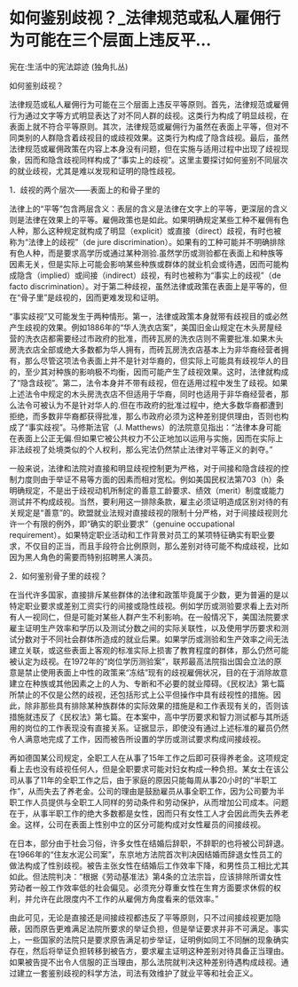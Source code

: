 # 如何鉴别歧视？_法律规范或私人雇佣行为可能在三个层面上违反平...

宪在:生活中的宪法踪迹 (独角扎丛)

如何鉴别歧视？

法律规范或私人雇佣行为可能在三个层面上违反平等原则。首先，法律规范或雇佣行为通过文字等方式明显表达了对不同人群的歧视。这类行为构成了明显歧视，在表面上就不符合平等原则。其次，法律规范或雇佣行为虽然在表面上平等，但对不同类别的人群隐含着歧视目的或歧视效果。这类行为构成了隐含歧视。最后，虽然法律规范或雇佣政策在内容上本身没有问题，但在实施与适用过程中出现了歧视现象，因而和隐含歧视同样构成了“事实上的歧视”。这里主要探讨如何鉴别不同层次的就业歧视，尤其是难以发现和证明的隐性歧视。

1．歧视的两个层次——表面上的和骨子里的

法律上的“平等”包含两层含义：表层的含义是法律在文字上的平等，更深层的含义则是法律在效果上的平等。雇佣政策也是如此。如果明确规定某些工种不雇佣有色人种，那么这种规定就构成了明显（explicit）或直接（direct）歧视，有时也被称为“法律上的歧视”（de jure discrimination）。如果有的工种可能并不明确排除有色人种，而是要求高学历或通过某种测验.虽然学历或测验都在表面上和种族等因素无关，但是实际上可能会影响某些种族或群体的就业机会或待遇，因而可能构成隐含（implied）或间接（indirect）歧视，有时也被称为“事实上的歧视”（de facto discrimination）。对于第二种歧视，虽然法律或政策在表面上是平等的，但在“骨子里”是歧视的，因而更难发现和证明。

“事实歧视”又可能发生于两种情形。第一，法律或政策本身就带有歧视目的或必然产生歧视的效果。例如1886年的“华人洗衣店案”，美国旧金山规定在木头房屋经营的洗衣店都需要经过市政府的批准，而砖瓦房的洗衣店则不需要批准.如果木头房洗衣店全部或绝大多数都为华人拥有，而砖瓦房洗衣店基本上为非华裔经营者拥有，那么尽管这项法令表面上并不是针对华裔的，但实际上可能具有歧视华人的目的，至少其对种族的影响极不均衡，因而可能产生了歧视效果。这时，法律就构成了“隐含歧视”。第二，法令本身并不带有歧视，但在适用过程中发生了歧视。如果上述法令中规定的木头房洗衣店不但适用于华裔，同时也适用于非华裔经营者，那么法令可被认为不是针对华人的.但在市政府的批准过程中，绝大多数华裔都遭到拒绝，而多数非华裔都获得批准，那么市政府必须为这种差别提供理由，否则也构成了“事实歧视”。马修斯法官（J. Matthews）的法院意见指出：“法律本身可能在表面上公正无偏.但如果它被公共权力不公正地加以运用与实施，因而在实际上非法歧视了处境类似的个人权利，那么宪法仍然禁止法律对平等正义的剥夺。”

一般来说，法律和法院对直接和明显歧视控制更为严格，对于间接和隐含歧视的控制力度则由于举证不易等方面的因素而相对宽松。例如美国民权法第703（h）条明确规定，不是出于歧视动机所制定的善意工龄要求、绩效（merit）制度或能力测试并不构成歧视。当然，要利用这一排除条款，雇主必须证明造成区别对待的有关规定是“善意”的。欧盟就业法规对直接歧视的限制十分严格，对于间接歧视则允许一个有限的例外，即“确实的职业要求”（genuine occupational requirement）。如果特定职业活动和工作背景对员工的某项特征确实有职业要求，不仅目的正当，而且手段符合比例原则，那么差别对待可能不构成歧视，比如因为黑人角色的需要而特别招聘黑人演员。

2．如何鉴别骨子里的歧视？

在当代许多国家，直接排斥某些群体的法律和政策毕竟属于少数，更为普遍的是以特定职业要求或差别工资实行的间接或隐性歧视。例如学历或测验要求看上去对所有人一视同仁，但是可能对某些人群产生不利影响。在一般情况下，美国法院要求雇主证明生产效率和学历以及测试分数之间的实际关联性，以及使用学历要求和测试分数对于不同社会群体所造成的就业后果。如果学历或测验和生产效率之间无法建立关联，或这些表面上客观的标准实际上损害了教育程度的群体，那么仍然可能被认定为歧视。在1972年的“岗位学历测验案”，联邦最高法院指出国会立法的原意是禁止使用表面上中性的政策来“冻结”现有的歧视雇佣状况，目的在于消除故意建立在种族或其他因素之上的人为、专断和不必要的就业障碍。《民权法》第七篇所禁止的不仅是公然的歧视，还包括形式上公平但操作中具有歧视性的措施。因此，除非那些具有排除某种族群体的实际效果的措施是和工作表现有关的，否则该措施就违反了《民权法》第七篇。在本案中，高中学历要求和智力测试都与其所适用的岗位的工作表现没有直接关系。证据显示，即使没有通过上述标准的雇员仍然令人满意地完成了工作，因而被告所设置的学历或测试要求构成间接歧视。

再如德国某公司规定，全职工人在从事了15年工作之后即可获得养老金。这项规定看上去也没有歧视任何人，但是全职要求可能对妇女构成一种负担。某女士在该公司从事了11年的全职工作之后，由于家庭的原因只能每周从事20小时的“半职工作”，从而失去了养老金。公司的理由是鼓励雇员从事全职工作，因为公司要为半职工作人员提供与全职工人同样的劳动条件和劳动保护，从而增加公司成本。问题在于，从事半职工作的绝大多数都是女性，因而只有女性工人才会因此而失去养老金。这样，公司在表面上性别中立的区分可能构成对女性雇员的间接歧视。

在日本，部分由于社会习俗，许多女性在结婚后辞职，不辞职的也将被公司辞退。在1966年的“住友水泥公司案”，东京地方法院首次判决因结婚而辞退女性员工的做法构成了性别歧视。被告主张女性在结婚后工作效率下降，和男性员工相比尤其如此。但法院判决：“根据《劳动基准法》第4条的立法宗旨，应该排除所谓女性劳动者一般工作效率低的社会偏见。必须充分尊重女性在生育方面要求休假的权利，并允许在此限度内不工作的从雇佣方角度看来的低效率。”

由此可见，无论是直接还是间接歧视都违反了平等原则，只不过间接歧视更加隐蔽，因而原告更难满足法院所要求的举证负担，但是举证要求并非不可满足。事实上，一些国家的法院只是要求原告满足初步举证，证明例如同工不同酬的现象确实存在，然后将举证负担转移到被告方，要求雇主证明这种差别对待具备正当理由。如果被告提不出令人信服的正当理由，那么法院就判决这种差别待遇构成歧视。通过建立一套鉴别歧视的科学方法，司法有效维护了就业平等和社会正义。